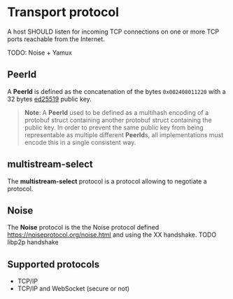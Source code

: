 # Transport protocol

A host SHOULD listen for incoming TCP connections on one or more TCP ports reachable from the Internet.

TODO: Noise + Yamux

## PeerId

A **PeerId** is defined as the concatenation of the bytes `0x002408011220` with a 32 bytes [ed25519](https://www.rfc-editor.org/rfc/rfc8032.txt) public key.

> **Note**: A **PeerId** used to be defined as a multihash encoding of a protobuf struct containing another protobuf struct containing the public key. In order to prevent the same public key from being representable as multiple different **PeerId**s, all implementations must encode this in a single consistent way.

## multistream-select

The **multistream-select** protocol is a protocol allowing to negotiate a protocol.

## Noise

The **Noise** protocol is the the Noise protocol defined <https://noiseprotocol.org/noise.html> and using the XX handshake.
TODO libp2p handshake

## Supported protocols

- TCP/IP
- TCP/IP and WebSocket (secure or not)
